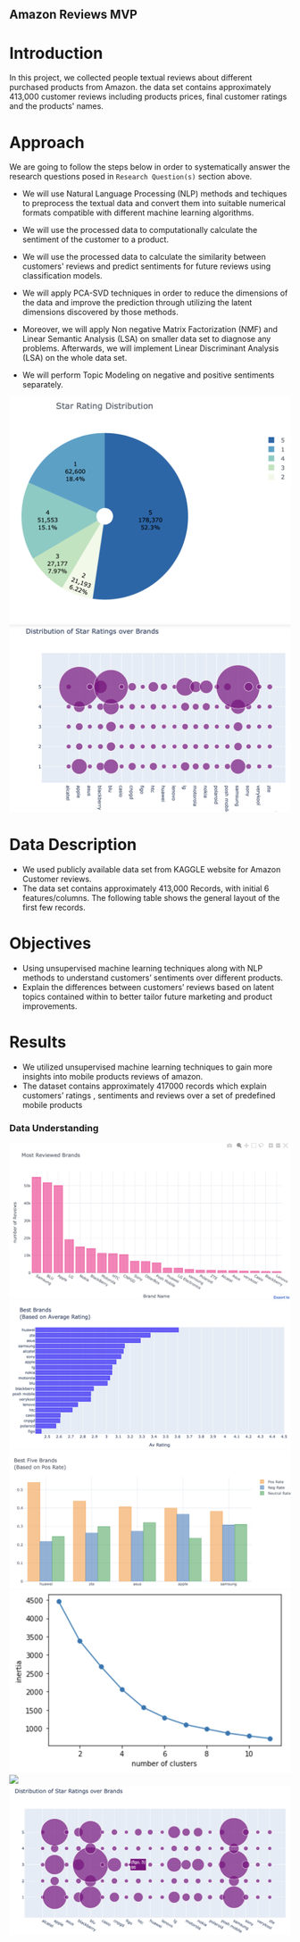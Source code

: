 
## Amazon Reviews MVP

Introduction
============

In this project, we collected people textual reviews about different purchased products from Amazon. the data set contains approximately 413,000 customer reviews including products prices, final customer ratings and the products' names.


Approach
========

We are going to follow the steps below in order to systematically answer the research questions posed in `Research Question(s)` section above.

- We will use Natural Language Processing (NLP) methods and techiques to preprocess the textual data and convert them into suitable numerical formats compatible with different machine learning algorithms.

- We will use the processed data to computationally calculate the sentiment of the customer to a product.

- We will use the processed data to calculate the similarity between customers' reviews and predict sentiments for future reviews using classification models.

- We will apply PCA-SVD techniques in order to reduce the dimensions of the data and improve the prediction through utilizing the latent dimensions discovered by those methods.

- Moreover, we will apply Non negative Matrix Factorization (NMF) and Linear Semantic Analysis (LSA) on smaller data set to diagnose any problems. Afterwards, we will implement Linear Discriminant Analysis (LSA) on the whole data set.

- We will perform Topic Modeling on negative and positive sentiments separately.

<img src="1.png">

<img src="2.png">


Data Description
================

- We used publicly available data set from KAGGLE website for Amazon Customer reviews.
- The data set contains approximately 413,000 Records, with initial 6 features/columns. The following table shows the general layout of the first few records.

Objectives
==========

- Using unsupervised machine learning techniques along with NLP methods to understand customers’ sentiments over different products.
- Explain the differences between customers’ reviews based on latent topics contained within to better tailor future marketing and product improvements.


Results
=======

- We utilized unsupervised machine learning techniques to gain more insights into mobile products reviews of amazon.
- The dataset contains approximately 417000 records which explain customers’ ratings , sentiments and reviews over a set of predefined mobile products

### Data Understanding

<img src="3.png">
<br/>

<img src="4.png">
<br/>

<img src="best.five.png">
<br/>

<img src="positive.elbow.png">
<br/>

<img src="neative.elbow.png">
<br/>

<img src="5.png">
<br/>





